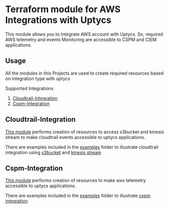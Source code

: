 # Terraform module for AWS Integrations with Uptycs

This module allows you to Integrate AWS account with Uptycs. So, required AWS telemetry and events Monitoring are accessible to CSPM and CIEM applications.

## Usage

All the modules in this Projects are used to create required resources based on integration type with uptycs

Supported Integrations

1.  [Cloudtrail-Integration](modules/cloudtrail_integration)
1.  [Cspm-Integration](modules/cspm_integration)

## Cloudtrail-Integration

[This module](modules/cloudtrail_integration) performs creation of resources to access s3bucket and kinesis stream to make cloudtrail events accessible to uptycs applications.

There are examples included in the [examples](examples) folder to illustrate cloudtrail integration using [s3bucket](examples/cloudtrail_integration_s3) and [kinesis stream](examples/cloudtrail_integration_kinesis)

## Cspm-Integration

[This module](modules/cspm_integration) performs creation of resources to make aws telemetry accessible to uptycs applications.

There are examples included in the [examples](examples) folder to illustrate [cspm integration](examples/cspm_integration)

